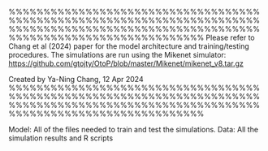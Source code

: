 %%%%%%%%%%%%%%%%%%%%%%%%%%%%%%%%%%%%%%%%%%%%%%%%%%%%%%%%%%%%%%%%%%%%%%%%%%%%%%%%%%%%%%%%%%%%%%%%%%%%%%%%%%%%%%%%%%%%%%%%%%%%%%%%%%%%%%%%
Please refer to Chang et al (2024) paper for the model architecture and training/testing procedures.
The simulations are run using the Mikenet simulator: https://github.com/gtojty/OtoP/blob/master/Mikenet/mikenet_v8.tar.gz

Created by Ya-Ning Chang, 12 Apr 2024
%%%%%%%%%%%%%%%%%%%%%%%%%%%%%%%%%%%%%%%%%%%%%%%%%%%%%%%%%%%%%%%%%%%%%%%%%%%%%%%%%%%%%%%%%%%%%%%%%%%%%%%%%%%%%%%%%%%%%%%%%%%%%%%%%%%%%%%%

Model: All of the files needed to train and test the simulations.
Data: All the simulation results and R scripts

